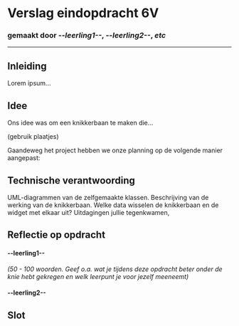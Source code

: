 # Verslag eindopdracht 6V
### gemaakt door *--leerling1--*, *--leerling2--*, *etc*

---

## Inleiding
Lorem ipsum...

## Idee
Ons idee was om een knikkerbaan te maken die...

(gebruik plaatjes)

Gaandeweg het project hebben we onze planning op de volgende manier aangepast:


## Technische verantwoording
UML-diagrammen van de zelfgemaakte klassen.
Beschrijving van de werking van de knikkerbaan.
Welke data wisselen de knikkerbaan en de widget met elkaar uit?
Uitdagingen jullie tegenkwamen,


## Reflectie op opdracht
#### --leerling1--
*(50 - 100 woorden. Geef o.a. wat je tijdens deze opdracht beter onder de knie hebt gekregen en welk leerpunt je voor jezelf meeneemt)*

#### --leerling2--


## Slot
